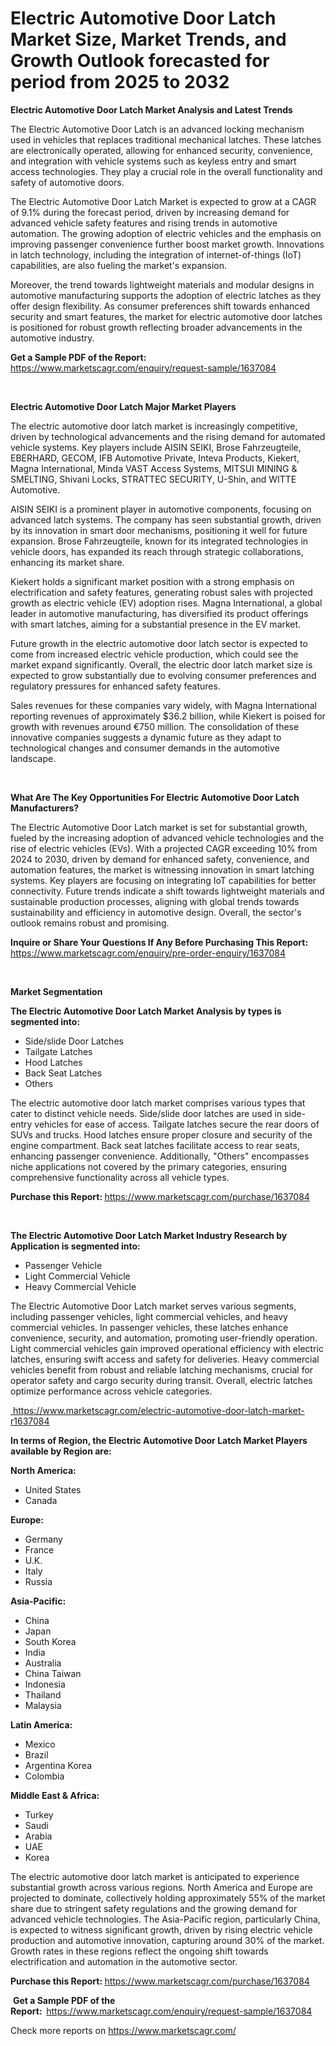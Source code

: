 <p><h1>Electric Automotive Door Latch Market Size, Market Trends, and Growth Outlook forecasted for period from 2025 to 2032</h1></p><p><strong>Electric Automotive Door Latch Market Analysis and Latest Trends</strong></p>
<p><p>The Electric Automotive Door Latch is an advanced locking mechanism used in vehicles that replaces traditional mechanical latches. These latches are electronically operated, allowing for enhanced security, convenience, and integration with vehicle systems such as keyless entry and smart access technologies. They play a crucial role in the overall functionality and safety of automotive doors.</p><p>The Electric Automotive Door Latch Market is expected to grow at a CAGR of 9.1% during the forecast period, driven by increasing demand for advanced vehicle safety features and rising trends in automotive automation. The growing adoption of electric vehicles and the emphasis on improving passenger convenience further boost market growth. Innovations in latch technology, including the integration of internet-of-things (IoT) capabilities, are also fueling the market's expansion.</p><p>Moreover, the trend towards lightweight materials and modular designs in automotive manufacturing supports the adoption of electric latches as they offer design flexibility. As consumer preferences shift towards enhanced security and smart features, the market for electric automotive door latches is positioned for robust growth reflecting broader advancements in the automotive industry.</p></p>
<p><strong>Get a Sample PDF of the Report:&nbsp;</strong> <a href="https://www.marketscagr.com/enquiry/request-sample/1637084?utm_campaign=3201&utm_medium=2&utm_source=Github&utm_content=ia&utm_term=23032025&utm_id=electric-automotive-door-latch">https://www.marketscagr.com/enquiry/request-sample/1637084</a></p>
<p>&nbsp;</p>
<p><strong>Electric Automotive Door Latch Major Market Players</strong></p>
<p><p>The electric automotive door latch market is increasingly competitive, driven by technological advancements and the rising demand for automated vehicle systems. Key players include AISIN SEIKI, Brose Fahrzeugteile, EBERHARD, GECOM, IFB Automotive Private, Inteva Products, Kiekert, Magna International, Minda VAST Access Systems, MITSUI MINING & SMELTING, Shivani Locks, STRATTEC SECURITY, U-Shin, and WITTE Automotive.</p><p>AISIN SEIKI is a prominent player in automotive components, focusing on advanced latch systems. The company has seen substantial growth, driven by its innovation in smart door mechanisms, positioning it well for future expansion. Brose Fahrzeugteile, known for its integrated technologies in vehicle doors, has expanded its reach through strategic collaborations, enhancing its market share. </p><p>Kiekert holds a significant market position with a strong emphasis on electrification and safety features, generating robust sales with projected growth as electric vehicle (EV) adoption rises. Magna International, a global leader in automotive manufacturing, has diversified its product offerings with smart latches, aiming for a substantial presence in the EV market.</p><p>Future growth in the electric automotive door latch sector is expected to come from increased electric vehicle production, which could see the market expand significantly. Overall, the electric door latch market size is expected to grow substantially due to evolving consumer preferences and regulatory pressures for enhanced safety features.</p><p>Sales revenues for these companies vary widely, with Magna International reporting revenues of approximately $36.2 billion, while Kiekert is poised for growth with revenues around €750 million. The consolidation of these innovative companies suggests a dynamic future as they adapt to technological changes and consumer demands in the automotive landscape.</p></p>
<p>&nbsp;</p>
<p><strong>What Are The Key Opportunities For Electric Automotive Door Latch Manufacturers?</strong></p>
<p><p>The Electric Automotive Door Latch market is set for substantial growth, fueled by the increasing adoption of advanced vehicle technologies and the rise of electric vehicles (EVs). With a projected CAGR exceeding 10% from 2024 to 2030, driven by demand for enhanced safety, convenience, and automation features, the market is witnessing innovation in smart latching systems. Key players are focusing on integrating IoT capabilities for better connectivity. Future trends indicate a shift towards lightweight materials and sustainable production processes, aligning with global trends towards sustainability and efficiency in automotive design. Overall, the sector's outlook remains robust and promising.</p></p>
<p><strong>Inquire or Share Your Questions If Any Before Purchasing This Report:</strong> <a href="https://www.marketscagr.com/enquiry/pre-order-enquiry/1637084?utm_campaign=3201&utm_medium=2&utm_source=Github&utm_content=ia&utm_term=23032025&utm_id=electric-automotive-door-latch">https://www.marketscagr.com/enquiry/pre-order-enquiry/1637084</a></p>
<p>&nbsp;</p>
<p><strong>Market Segmentation</strong></p>
<p><strong>The Electric Automotive Door Latch Market Analysis by types is segmented into:</strong></p>
<p><ul><li>Side/slide Door Latches</li><li>Tailgate Latches</li><li>Hood Latches</li><li>Back Seat Latches</li><li>Others</li></ul></p>
<p><p>The electric automotive door latch market comprises various types that cater to distinct vehicle needs. Side/slide door latches are used in side-entry vehicles for ease of access. Tailgate latches secure the rear doors of SUVs and trucks. Hood latches ensure proper closure and security of the engine compartment. Back seat latches facilitate access to rear seats, enhancing passenger convenience. Additionally, "Others" encompasses niche applications not covered by the primary categories, ensuring comprehensive functionality across all vehicle types.</p></p>
<p><strong>Purchase this Report:&nbsp;</strong><a href="https://www.marketscagr.com/purchase/1637084?utm_campaign=3201&utm_medium=2&utm_source=Github&utm_content=ia&utm_term=23032025&utm_id=electric-automotive-door-latch">https://www.marketscagr.com/purchase/1637084</a></p>
<p>&nbsp;</p>
<p><strong>The Electric Automotive Door Latch Market Industry Research by Application is segmented into:</strong></p>
<p><ul><li>Passenger Vehicle</li><li>Light Commercial Vehicle</li><li>Heavy Commercial Vehicle</li></ul></p>
<p><p>The Electric Automotive Door Latch market serves various segments, including passenger vehicles, light commercial vehicles, and heavy commercial vehicles. In passenger vehicles, these latches enhance convenience, security, and automation, promoting user-friendly operation. Light commercial vehicles gain improved operational efficiency with electric latches, ensuring swift access and safety for deliveries. Heavy commercial vehicles benefit from robust and reliable latching mechanisms, crucial for operator safety and cargo security during transit. Overall, electric latches optimize performance across vehicle categories.</p></p>
<p><a href="https://www.marketscagr.com/electric-automotive-door-latch-market-r1637084?utm_campaign=3201&utm_medium=2&utm_source=Github&utm_content=ia&utm_term=23032025&utm_id=electric-automotive-door-latch">&nbsp;https://www.marketscagr.com/electric-automotive-door-latch-market-r1637084</a></p>
<p><strong>In terms of Region, the Electric Automotive Door Latch Market Players available by Region are:</strong></p>
<p>
    <p> <strong> North America: </strong>
        <ul>
            <li>United States</li>
            <li>Canada</li>
        </ul>
        </p> 
    <p> <strong> Europe: </strong>
        <ul>
            <li>Germany</li>
            <li>France</li>
            <li>U.K.</li>
            <li>Italy</li>
            <li>Russia</li>
        </ul>
        </p> 
    <p> <strong> Asia-Pacific: </strong>
        <ul>
            <li>China</li>
            <li>Japan</li>
            <li>South Korea</li>
            <li>India</li>
            <li>Australia</li>
            <li>China Taiwan</li>
            <li>Indonesia</li>
            <li>Thailand</li>
            <li>Malaysia</li>
        </ul>
        </p> 
    <p> <strong> Latin America: </strong>
        <ul>
            <li>Mexico</li>
            <li>Brazil</li>
            <li>Argentina Korea</li>
            <li>Colombia</li>
        </ul>
        </p> 
    <p> <strong> Middle East & Africa: </strong>
        <ul>
            <li>Turkey</li>
            <li>Saudi</li>
            <li>Arabia</li>
            <li>UAE</li>
            <li>Korea</li>
        </ul>
    </p>
    </p>
<p><p>The electric automotive door latch market is anticipated to experience substantial growth across various regions. North America and Europe are projected to dominate, collectively holding approximately 55% of the market share due to stringent safety regulations and the growing demand for advanced vehicle technologies. The Asia-Pacific region, particularly China, is expected to witness significant growth, driven by rising electric vehicle production and automotive innovation, capturing around 30% of the market. Growth rates in these regions reflect the ongoing shift towards electrification and automation in the automotive sector.</p></p>
<p><strong>Purchase this Report: </strong><a href="https://www.marketscagr.com/purchase/1637084?utm_campaign=3201&utm_medium=2&utm_source=Github&utm_content=ia&utm_term=23032025&utm_id=electric-automotive-door-latch">https://www.marketscagr.com/purchase/1637084</a></p>
<p>&nbsp;<strong>Get a Sample PDF of the Report:&nbsp;&nbsp;</strong><a href="https://www.marketscagr.com/enquiry/request-sample/1637084?utm_campaign=3201&utm_medium=2&utm_source=Github&utm_content=ia&utm_term=23032025&utm_id=electric-automotive-door-latch">https://www.marketscagr.com/enquiry/request-sample/1637084</a></p>
<p><strong></strong></p>
<p>Check more reports on <a href="https://www.marketscagr.com/?utm_campaign=3201&utm_medium=2&utm_source=Github&utm_content=ia&utm_term=23032025&utm_id=electric-automotive-door-latch">https://www.marketscagr.com/</a></p>
